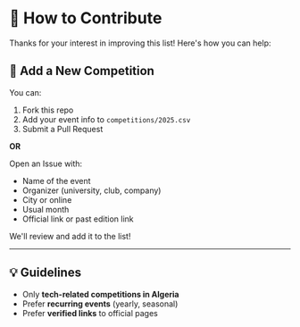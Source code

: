 # 🤝 How to Contribute

Thanks for your interest in improving this list! Here's how you can help:

## 🚀 Add a New Competition

You can:

1. Fork this repo
2. Add your event info to `competitions/2025.csv`
3. Submit a Pull Request

**OR**

Open an Issue with:

- Name of the event
- Organizer (university, club, company)
- City or online
- Usual month
- Official link or past edition link

We'll review and add it to the list!

---

## 💡 Guidelines

- Only **tech-related competitions in Algeria**
- Prefer **recurring events** (yearly, seasonal)
- Prefer **verified links** to official pages

